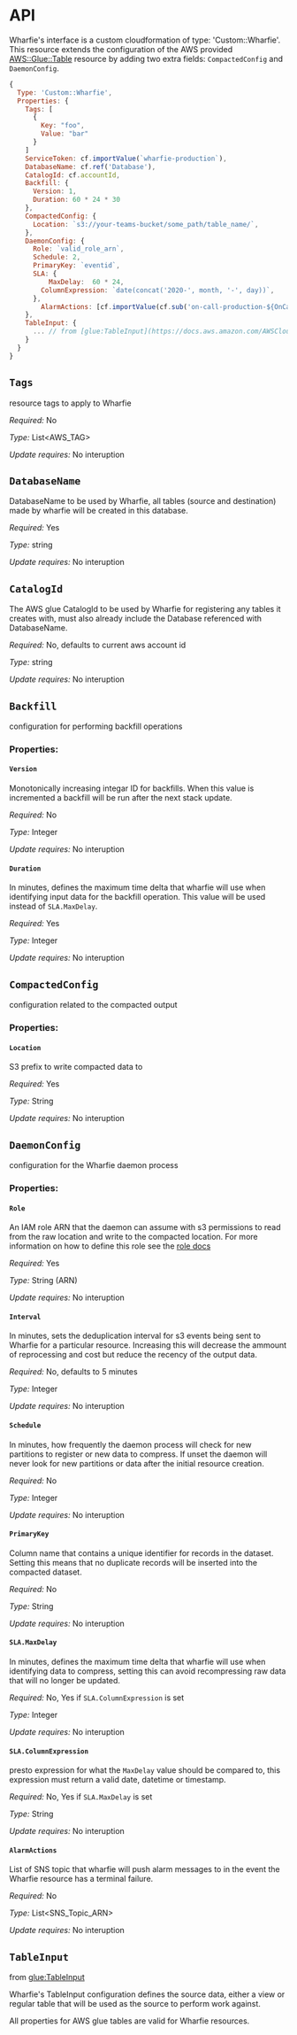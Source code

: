 # API

Wharfie's interface is a custom cloudformation of type: 'Custom::Wharfie'. This resource extends the configuration of the AWS provided [AWS::Glue::Table](https://docs.aws.amazon.com/AWSCloudFormation/latest/UserGuide/aws-resource-glue-table.html) resource by adding two extra fields: `CompactedConfig` and `DaemonConfig`.

```js
{
  Type: 'Custom::Wharfie',
  Properties: {
    Tags: [
      {
        Key: "foo",
        Value: "bar"
      }
    ]
    ServiceToken: cf.importValue(`wharfie-production`),
    DatabaseName: cf.ref('Database'),
    CatalogId: cf.accountId,
    Backfill: {
      Version: 1,
      Duration: 60 * 24 * 30
    },
    CompactedConfig: {
      Location: `s3://your-teams-bucket/some_path/table_name/`,
    },
    DaemonConfig: {
      Role: `valid_role_arn`,
      Schedule: 2,
      PrimaryKey: `eventid`,
      SLA: {
	      MaxDelay:  60 * 24,
        ColumnExpression: `date(concat('2020-', month, '-', day))`,
      },
	    AlarmActions: [cf.importValue(cf.sub('on-call-production-${OnCallTeam}'))]
    },
    TableInput: {
      ... // from [glue:TableInput](https://docs.aws.amazon.com/AWSCloudFormation/latest/UserGuide/aws-properties-glue-table-tableinput.html)
    }
  }
}
```

## `Tags`

resource tags to apply to Wharfie

_Required:_ No

_Type:_ List<AWS_TAG>

_Update requires:_ No interuption

## `DatabaseName`

DatabaseName to be used by Wharfie, all tables (source and destination) made by wharfie will be created in this database.

_Required:_ Yes

_Type:_ string

_Update requires:_ No interuption

## `CatalogId`

The AWS glue CatalogId to be used by Wharfie for registering any tables it creates with, must also already include the Database referenced with DatabaseName.

_Required:_ No, defaults to current aws account id

_Type:_ string

_Update requires:_ No interuption

## `Backfill`

configuration for performing backfill operations

### Properties:

#### `Version`

Monotonically increasing integar ID for backfills. When this value is incremented a backfill will be run after the next stack update.

_Required:_ No

_Type:_ Integer

_Update requires:_ No interuption

#### `Duration`

In minutes, defines the maximum time delta that wharfie will use when identifying input data for the backfill operation. This value will be used instead of `SLA.MaxDelay`.

_Required:_ Yes

_Type:_ Integer

_Update requires:_ No interuption

## `CompactedConfig`

configuration related to the compacted output

### Properties:

#### `Location`

S3 prefix to write compacted data to

_Required:_ Yes

_Type:_ String

_Update requires:_ No interuption

## `DaemonConfig`

configuration for the Wharfie daemon process

### Properties:

#### `Role`

An IAM role ARN that the daemon can assume with s3 permissions to read from the raw location and write to the compacted location. For more information on how to define this role see the [role docs](./defining_a_role_for_wharfie.md)

_Required:_ Yes

_Type:_ String (ARN)

_Update requires:_ No interuption

#### `Interval`

In minutes, sets the deduplication interval for s3 events being sent to Wharfie for a particular resource. Increasing this will decrease the ammount of reprocessing and cost but reduce the recency of the output data.

_Required:_ No, defaults to 5 minutes

_Type:_ Integer

_Update requires:_ No interuption

#### `Schedule`

In minutes, how frequently the daemon process will check for new partitions to register or new data to compress. If unset the daemon will never look for new partitions or data after the initial resource creation.

_Required:_ No

_Type:_ Integer

_Update requires:_ No interuption

#### `PrimaryKey`

Column name that contains a unique identifier for records in the dataset. Setting this means that no duplicate records will be inserted into the compacted dataset.

_Required:_ No

_Type:_ String

_Update requires:_ No interuption

#### `SLA.MaxDelay`

In minutes, defines the maximum time delta that wharfie will use when identifying data to compress, setting this can avoid recompressing raw data that will no longer be updated.

_Required:_ No, Yes if `SLA.ColumnExpression` is set

_Type:_ Integer

_Update requires:_ No interuption

#### `SLA.ColumnExpression`

presto expression for what the `MaxDelay` value should be compared to, this expression must return a valid date, datetime or timestamp.

_Required:_ No, Yes if `SLA.MaxDelay` is set

_Type:_ String

_Update requires:_ No interuption

#### `AlarmActions`

List of SNS topic that wharfie will push alarm messages to in the event the Wharfie resource has a terminal failure.

_Required:_ No

_Type:_ List<SNS_Topic_ARN>

_Update requires:_ No interuption

## `TableInput`

from [glue:TableInput](https://docs.aws.amazon.com/AWSCloudFormation/latest/UserGuide/aws-properties-glue-table-tableinput.html)

Wharfie's TableInput configuration defines the source data, either a view or regular table that will be used as the source to perform work against.

All properties for AWS glue tables are valid for Wharfie resources.
